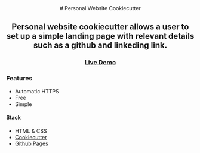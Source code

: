 <div align="center">
# Personal Website Cookiecutter

## Personal website cookiecutter allows a user to set up a simple landing page with relevant details such as a github and linkeding link.

### [Live Demo](https://vdoster.com) 

</div>

### Features
- Automatic HTTPS
- Free
- Simple

#### Stack
- HTML & CSS
- [Cookiecutter](https://cookiecutter.readthedocs.io/en/latest/)
- [Github Pages](https://pages.github.com/)

